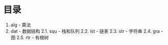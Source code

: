 # 目录
1. alg - 算法
2. dat - 数据结构
   2.1. squ - 栈和队列
   2.2. lst - 链表
   2.3. str - 字符串
   2.4. gra - 图
   2.5. rtr - 有根树
